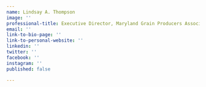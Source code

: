 ```yaml
---
name: Lindsay A. Thompson
image: ''
professional-title: Executive Director, Maryland Grain Producers Association
email: ''
link-to-bio-page: ''
link-to-personal-website: ''
linkedin: ''
twitter: ''
facebook: ''
instagram: ''
published: false

---
```

